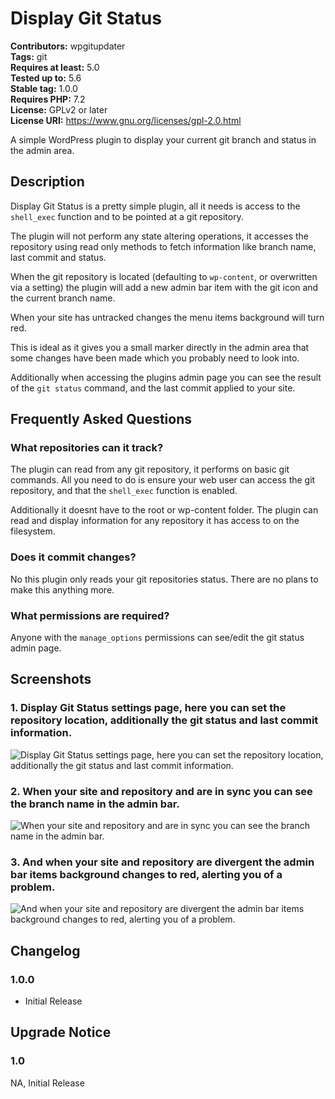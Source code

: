 # Display Git Status #
**Contributors:** wpgitupdater  
**Tags:** git  
**Requires at least:** 5.0  
**Tested up to:** 5.6  
**Stable tag:** 1.0.0  
**Requires PHP:** 7.2  
**License:** GPLv2 or later  
**License URI:** https://www.gnu.org/licenses/gpl-2.0.html  

A simple WordPress plugin to display your current git branch and status in the admin area.

## Description ##

Display Git Status is a pretty simple plugin, all it needs is access to the `shell_exec` function and to be pointed at a git repository.

The plugin will not perform any state altering operations, it accesses the repository using read only methods to fetch information like branch name, last commit and status.

When the git repository is located (defaulting to `wp-content`, or overwritten via a setting) the plugin will add a new admin bar item with the git icon and the current branch name.

When your site has untracked changes the menu items background will turn red.

This is ideal as it gives you a small marker directly in the admin area that some changes have been made which you probably need to look into.

Additionally when accessing the plugins admin page you can see the result of the `git status` command, and the last commit applied to your site.

## Frequently Asked Questions ##

### What repositories can it track? ###

The plugin can read from any git repository, it performs on basic git commands.
All you need to do is ensure your web user can access the git repository, and that the `shell_exec` function is enabled.

Additionally it doesnt have to the root or wp-content folder. The plugin can read and display information for any repository it has access to on the filesystem.

### Does it commit changes? ###

No this plugin only reads your git repositories status. There are no plans to make this anything more.

### What permissions are required? ###

Anyone with the `manage_options` permissions can see/edit the git status admin page.

## Screenshots ##

### 1. Display Git Status settings page, here you can set the repository location, additionally the git status and last commit information. ###
![Display Git Status settings page, here you can set the repository location, additionally the git status and last commit information.](http://ps.w.org/display-git-status/assets/screenshot-1.png)

### 2. When your site and repository and are in sync you can see the branch name in the admin bar. ###
![When your site and repository and are in sync you can see the branch name in the admin bar.](http://ps.w.org/display-git-status/assets/screenshot-2.png)

### 3. And when your site and repository are divergent the admin bar items background changes to red, alerting you of a problem. ###
![And when your site and repository are divergent the admin bar items background changes to red, alerting you of a problem.](http://ps.w.org/display-git-status/assets/screenshot-3.png)


## Changelog ##

### 1.0.0 ###
* Initial Release

## Upgrade Notice ##

### 1.0 ###
NA, Initial Release

